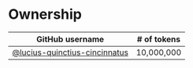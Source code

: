 # Ownership

| GitHub username  | # of tokens |
| ------------- | ------------- |
| [@lucius-quinctius-cincinnatus](https://github.com/lucius-quinctius-cincinnatus) | 10,000,000 |
